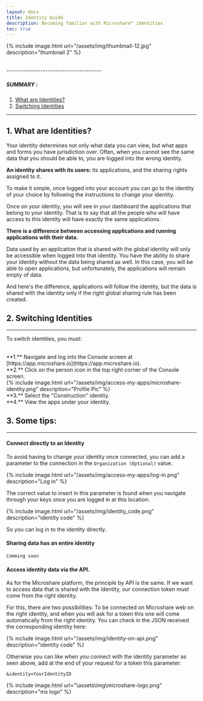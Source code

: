 ```yaml
---
layout: docs
title: Identity Guide
description: Becoming familiar with Microshare™ identities
toc: true
---
```




{% include image.html url="/assets/img/thumbnail-12.jpg" description="thumbnail 2" %}

<br>    
---------------------------------------

##### SUMMARY : 
1. [What are Identities?](./#1-what-are-identities)
2. [Switching Identities](./#1-switching-identities)

---------------------------------------
## 1. What are Identities?

Your identity determines not only what data you can view, but what apps and forms you have jurisdiction over. Often, when you cannot see the same data that you should be able to, you are logged into the wrong identity.


**An identity shares with its users:** its applications, and the sharing rights assigned to it.

To make it simple, once logged into your account you can go to the identity of your choice by following the instructions to change your identity. 

Once on your identity, you will see in your dashboard the applications that belong to your identity. That is to say that all the people who will have access to this identity will have exactly the same applications. 

**There is a difference between accessing applications and running applications with their data.**

Data used by an application that is shared with the global identity will only be accessible when logged into that identity. You have the ability to share  your identity without the data being shared as well. In this case, you will be able to open applications, but unfortunately, the applications will remain empty of data.

And here's the difference, applications will follow the identity, but the data is shared with the identity only if the right global sharing rule has been created.


## 2. Switching Identities
---------------------------------------

To switch identities, you must:

<br>
**1.** Navigate and log into the Console screen at [https://app.microshare.io](https://app.microshare.io).

<br>
**2.** Click on the person icon in the top right corner of the Console screen.

<br>
{% include image.html url="/assets/img/access-my-apps/microshare-identity.png" description="Profile Pic" %}

<br>
**3.** Select the "Construction" identity.

<br>
**4.** View the apps under your identity.

## 3. Some tips: 
---------------------------------------

####  Connect directly to an Identity

To avoid having to change your identity once connected, you can add a parameter to the connection in the `Organization (Optional)` value.

{% include image.html url="/assets/img/access-my-apps/log-in.png" description="Log in" %}

The correct value to insert in this parameter is found when you navigate through your keys once you are logged in at this location: 

{% include image.html url="/assets/img/identity_code.png" description="identity code" %}

So you can log in to the identity directly.

####  Sharing data has an entire identity

`Comming soon`

####  Access identity data via the API.

As for the Microshare platform, the principle by API is the same. If we want to access data that is shared with the identity, our connection token must come from the right identity. 

For this, there are two possibilities: 
To be connected on Microshare web on the right identity, and when you will ask for a token this one will come automatically from the right identity. You can check in the JSON received the corresponding identity here: 

{% include image.html url="/assets/img/identity-on-api.png" description="identity code" %}

Otherwise you can like when you connect with the identity parameter as seen above, add at the end of your request for a token this parameter: 

`&identity=YourIdentityID`

{% include image.html url="\assets\img\microshare-logo.png"  description="ms logo" %}
